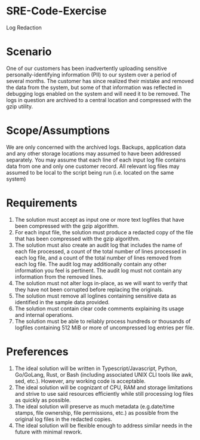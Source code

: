 # SRE-Code-Exercise
Log Redaction
# Scenario
One of our customers has been inadvertently uploading sensitive personally-identifying information (PII) to our system over a period of several months. The customer has since realized their mistake and removed the data from the system, but some of that information was reflected in debugging logs enabled on the system and will need it to be removed. The logs in question are archived to a central location and compressed with the gzip utility.
# Scope/Assumptions
We are only concerned with the archived logs. Backups, application data and any other storage locations may assumed to have been addressed separately. You may assume that each line of each input log file contains data from one and only one customer record. All relevant log files may assumed to be local to the script being run (i.e. located on the same system)
# Requirements
1.	The solution must accept as input one or more text logfiles that have been compressed with the gzip algorithm.
2.	For each input file, the solution must produce a redacted copy of the file that has been compressed with the gzip algorithm.
3.	The solution must also create an audit log that includes the name of each file processed, a count of the total number of lines processed in each log file, and a count of the total number of lines removed from each log file. The audit log may additionally contain any other information you feel is pertinent. The audit log must not contain any information from the removed lines.
4.	The solution must not alter logs in-place, as we will want to verify that they have not been corrupted before replacing the originals.
5.	The solution must remove all loglines containing sensitive data as identified in the sample data provided.
6.	The solution must contain clear code comments explaining its usage and internal operations.
7.	The solution must be able to reliably process hundreds or thousands of logfiles containing 512 MiB or more of uncompressed log entries per file.
# Preferences
1.	The ideal solution will be written in Typescript/Javascript, Python, Go/GoLang, Rust, or Bash (including associated UNIX CLI tools like awk, sed, etc.). However, any working code is acceptable.
2.	The ideal solution will be cognizant of CPU, RAM and storage limitations and strive to use said resources efficiently while still processing log files as quickly as possible.
3.	The ideal solution will preserve as much metadata (e.g.date/time stamps, file ownership, file permissions, etc.) as possible from the original log files in the redacted copies.
4.	The ideal solution will be flexible enough to address similar needs in the future with minimal rework.
